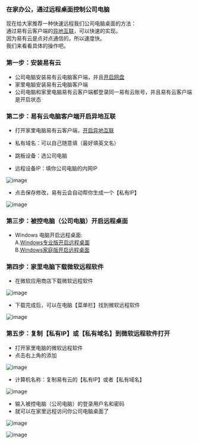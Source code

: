 ### 在家办公，通过远程桌面控制公司电脑 
现在给大家推荐一种快速远程我们公司电脑桌面的方法：  
通过易有云客户端的[异地互联](/zh/guide/linkease/function/remote_connects.html)，可以快速的实现。   
因为易有云是点对点通信的，所以速度快。  
我们来看看具体的操作吧。  

### 第一步：安装易有云
- 公司电脑安装易有云电脑客户端，并且[开启网盘](/zh/guide/linkease/install/device/windows.html)
- 家里电脑安装易有云电脑客户端
- 公司电脑和家里电脑易有云客户端都登录同一易有云账号，并且易有云客户端是开启状态
### 第二步：易有云电脑客户端开启异地互联
- 打开家里电脑易有云客户端，[开启异地互联](/zh/guide/linkease/function/remote_connects.html)

- 私有域名：可以自己随意填（最好填英文名）
- 跳板设备：选公司电脑
- 远程设备IP：填你公司电脑的内网IP

![image](./image/remote/20.jpg)

- 点击保存修改，易有云会自动帮你生成一个【私有IP】

![image](./image/remote/21.jpg)

### 第三步：被控电脑（公司电脑）开启远程桌面
- Windows 电脑开启远程桌面:  
 A.[Windows专业版开启远程桌面](/zh/guide/ddnsto/cloudapp.html#a-%E4%B8%93%E4%B8%9A%E7%89%88%E5%BC%80%E5%90%AFrdp)  
 B.[Windows家庭版开启远程桌面](/zh/guide/ddnsto/cloudapp.html#b-%E5%AE%B6%E5%BA%AD%E7%89%88%E5%BC%80%E5%90%AFrdp)  

### 第四步：家里电脑下载微软远程软件
- 在微软应用商店下载微软远程软件

![image](./image/remote/26.jpg)

- 下载完成后，可以在电脑【菜单栏】找到微软远程软件

![image](./image/remote/27.jpg)

### 第五步：复制【私有IP】或【私有域名】到微软远程软件打开

- 打开家里电脑的微软远程软件
- 点击右上角的添加

![image](./image/remote/22.jpg)

- 计算机名称：复制易有云的【私有IP】或者【私有域名】

![image](./image/remote/23.jpg)

- 输入被控电脑（公司电脑）的登录用户名和密码
- 就可以在家里远程访问你公司电脑桌面了

![image](./image/remote/24.jpg)

![image](./image/remote/25.jpg)


